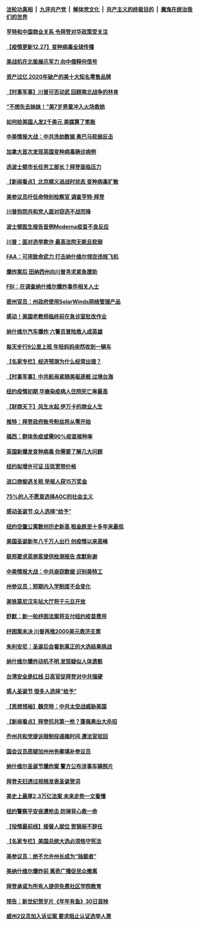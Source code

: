 ####  [法轮功真相](../../../../basic/blob/master/README.md?t=12272231) &nbsp;|&nbsp; [九评共产党](../../../../9ping.md/blob/master/README.md?t=12272231) &nbsp;|&nbsp; [解体党文化](../../../../jtdwh.md/blob/master/README.md?t=12272231)  &nbsp;|&nbsp; [共产主义的终极目的](../../../../gczydzjmd.md/blob/master/README.md?t=12272231) &nbsp;|&nbsp; [魔鬼在统治我们的世界](../../../../mgztzwmdsj.md/blob/master/README.md?t=12272231) 

#### [亨特和中国商业关系 令拜登对华政策受关注](../pages/nsc412/n12646960.md?t=12272231) 

#### [【疫情更新12.27】变种病毒全球传播](../pages/nsc412/n12647429.md?t=12272231) 

#### [美战机在北极展示军力 向中俄释何信号](../pages/nsc412/n12645378.md?t=12272231) 

#### [资产过亿 2020年破产的美十大知名零售品牌](../pages/nsc412/n12646674.md?t=12272231) 

#### [【时事军事】川普可否动武 回顾南北战争的林肯](../pages/nsc412/n12643497.md?t=12272231) 

#### [“不想失去妹妹！”美7岁男童冲入火场救她](../pages/nsc412/n12647213.md?t=12272231) 

#### [如何给美国人发2千美元 美媒算了笔账](../pages/nsc412/n12646917.md?t=12272231) 

#### [中美情报大战：中共洗劫数据 奥巴马软弱反击](../pages/nsc412/n12645696.md?t=12272231) 

#### [加拿大首次发现英国变种病毒确诊病例](../pages/nsc412/n12647137.md?t=12272231) 

#### [选波士顿市长任劳工部长？拜登面临压力](../pages/nsc412/n12646907.md?t=12272231) 

#### [【新闻看点】北京顺义进战时状态 变种病毒扩散](../pages/nsc412/n12646853.md?t=12272231) 

#### [美参议员吁任命特别检察官 调查亨特·拜登](../pages/nsc412/n12647019.md?t=12272231) 

#### [川普抱怨共和党人面对窃选不战而降](../pages/nsc412/n12646865.md?t=12272231) 

#### [波士顿医生报告首例Moderna疫苗不良反应](../pages/nsc412/n12646814.md?t=12272231) 

#### [川普：面对选举欺诈 最高法院无能且软弱](../pages/nsc412/n12646779.md?t=12272231) 

#### [FAA：可用致命武力 打击纳什维尔领空违规飞机](../pages/nsc412/n12646792.md?t=12272231) 

#### [爆炸案后 田纳西州向川普寻求紧急援助](../pages/nsc412/n12646822.md?t=12272231) 

#### [FBI：在调查纳什维尔爆炸事件相关人士](../pages/nsc412/n12646793.md?t=12272231) 

#### [密州官员：州政府使用SolarWinds网络管理产品](../pages/nsc412/n12646655.md?t=12272231) 

#### [感动！美国老教师临终前在急诊室批改作业](../pages/nsc412/n12646195.md?t=12272231) 

#### [纳什维尔汽车爆炸 六警员冒险救人成英雄](../pages/nsc412/n12646616.md?t=12272231) 

#### [每天步行9公里上班 年轻妈妈突然收到一辆车](../pages/nsc412/n12646142.md?t=12272231) 

#### [【名家专栏】经济预测为什么经常出错？](../pages/nsc412/n12646494.md?t=12272231) 

#### [【时事军事】中共航母紧随美驱逐舰 过境台海](../pages/nsc412/n12643422.md?t=12272231) 

#### [纽约疫情初期 华裔染疫病人住院死亡率最高](../pages/nsc412/n12646037.md?t=12272231) 

#### [【财商天下】风生水起 伊万卡的商业人生](../pages/nsc412/n12646520.md?t=12272231) 

#### [推特：拜登政府账号粉丝将从零开始](../pages/nsc412/n12646326.md?t=12272231) 

#### [福西：群体免疫或需90%疫苗接种率](../pages/nsc412/n12646240.md?t=12272231) 

#### [英国新爆发变种病毒 你需要了解几大问题](../pages/nsc412/n12645777.md?t=12272231) 

#### [纽约拟增许可证 压低宽带价格](../pages/nsc412/n12645985.md?t=12272231) 

#### [进口商偷逃关税 举报人获15万奖金](../pages/nsc412/n12645983.md?t=12272231) 

#### [75%的人不愿意选择AOC的社会主义](../pages/nsc412/n12645988.md?t=12272231) 

#### [感动圣诞节 众人选择“给予”](../pages/nsc412/n12646011.md?t=12272231) 

#### [纽约空置公寓数创历史新高 租金跌至十多年来最低](../pages/nsc412/n12646019.md?t=12272231) 

#### [美国圣诞新年八千万人出行 创疫情以来高峰](../pages/nsc412/n12646009.md?t=12272231) 

#### [联邦要求英旅客提供检测报告 库默称谢](../pages/nsc412/n12646014.md?t=12272231) 

#### [中美情报大战：中共盗窃数据 识别美特工](../pages/nsc412/n12644100.md?t=12272231) 

#### [州参议员：短期内入学制度不会变化](../pages/nsc412/n12646017.md?t=12272231) 

#### [美铁莫尼汉车站大厅将于元旦开放](../pages/nsc412/n12646022.md?t=12272231) 

#### [舒默：新一轮纾困法案将支付纽约疫苗费用](../pages/nsc412/n12646045.md?t=12272231) 

#### [纾困案未决 川普再推2000美元救济支票](../pages/nsc412/n12646028.md?t=12272231) 

#### [朱利安尼：圣诞后会看到真正的大选结果挑战](../pages/nsc412/n12645858.md?t=12272231) 

#### [纳什维尔爆炸动机不明 发现疑似人体遗骸](../pages/nsc412/n12645824.md?t=12272231) 

#### [台湾安全是红线 日高官促拜登对中共强硬](../pages/nsc412/n12645516.md?t=12272231) 

#### [感人圣诞节 很多人选择“给予”](../pages/nsc412/n12645794.md?t=12272231) 

#### [【思想领袖】魏克特：中共太空战威胁美国](../pages/nsc412/n12487197.md?t=12272231) 

#### [【新闻看点】拜登抗共第一枪？蓬佩奥出大杀招](../pages/nsc412/n12645610.md?t=12272231) 

#### [乔州共和党提诉限制投递箱时间 遭法官驳回](../pages/nsc412/n12645718.md?t=12272231) 

#### [国会议员质疑加州州务卿填补参议员](../pages/nsc412/n12645742.md?t=12272231) 

#### [纳什维尔圣诞节爆炸案 警方公布涉事车辆照片](../pages/nsc412/n12645721.md?t=12272231) 

#### [拜登夫妇透过视频发表圣诞贺词](../pages/nsc412/n12645694.md?t=12272231) 

#### [美史上最厚2.3万亿法案 未来走势一文看懂](../pages/nsc412/n12645634.md?t=12272231) 

#### [纽约警察平安夜遭枪击 防弹背心救一命](../pages/nsc412/n12645534.md?t=12272231) 

#### [【役情最前线】接替人就位 贺锦丽不辞任](../pages/nsc412/n12645357.md?t=12272231) 

#### [【名家专栏】美国总统大选必须恪守宪法](../pages/nsc412/n12645356.md?t=12272231) 

#### [美参议员：绝不允许州长成为“独裁者”](../pages/nsc412/n12645529.md?t=12272231) 

#### [美纳什维尔爆炸前 离奇广播促民众撤离](../pages/nsc412/n12645409.md?t=12272231) 

#### [拜登承诺为所有人提供免费社区学院教育](../pages/nsc412/n12645387.md?t=12272231) 

#### [预告：新世纪贺岁片《年年有鱼》30日首映](../pages/nsc412/n12645367.md?t=12272231) 

#### [威州2议员加入诉讼案 要求阻止认证选举人票](../pages/nsc412/n12645348.md?t=12272231) 

